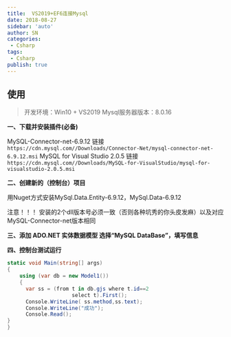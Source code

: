 ```yaml
---
title:  VS2019+EF6连接Mysql
date: 2018-08-27
sidebar: 'auto'
author: SN
categories:
 - Csharp
tags:
 - Csharp
publish: true
---
```


## 使用

> 开发环境：Win10 + VS2019
Mysql服务器版本：8.0.16

**一、下载并安装插件(必备)**

MySQL-Connector-net-6.9.12  链接`https://cdn.mysql.com//Downloads/Connector-Net/mysql-connector-net-6.9.12.msi`
MySQL for Visual Studio 2.0.5  链接`https://cdn.mysql.com//Downloads/MySQL-for-VisualStudio/mysql-for-visualstudio-2.0.5.msi`

**二、创建新的（控制台）项目**

用Nuget方式安装MySql.Data.Entity-6.9.12，MySql.Data-6.9.12

注意！！！ 安装的2个dll版本号必须一致（否则各种坑秀的你头皮发麻）以及对应MySQL-Connector-net版本相同

**三、添加 ADO.NET 实体数据模型 选择“MySQL DataBase”，填写信息**

**四、控制台测试运行**

```csharp
static void Main(string[] args)
{
    using (var db = new Model1())
    {
      var ss = (from t in db.gjs where t.id==2
                     select t).First();
      Console.WriteLine( ss.method,ss.text);
      Console.WriteLine("成功");
      Console.Read();
}
}
```